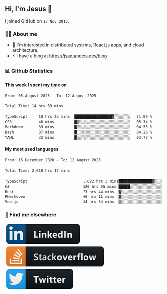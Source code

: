 ## Hi, I'm Jesus 👋

I joined GitHub on `13 Nov 2015`.

<!-- Talking about you -->

### 👨‍💻 About me

- 👦 I'm interested in distributed systems, React.js apps, and cloud architecture.
- ⚡️ I have a blog at <https://jsantanders.dev/blog>

### 📊 Github Statistics

#### This week I spent my time on

<!--START_SECTION:weekly-->

```txt
From: 05 August 2025 - To: 12 August 2025

Total Time: 14 hrs 39 mins

TypeScript     10 hrs 25 mins  █████████████████▓░░░░░░░   71.09 %
CSS            46 mins         █▒░░░░░░░░░░░░░░░░░░░░░░░   05.34 %
Markdown       39 mins         █░░░░░░░░░░░░░░░░░░░░░░░░   04.53 %
Bash           37 mins         █░░░░░░░░░░░░░░░░░░░░░░░░   04.26 %
YAML           32 mins         █░░░░░░░░░░░░░░░░░░░░░░░░   03.72 %
```

<!--END_SECTION:weekly-->

#### My most used languages

<!--START_SECTION:alltime-->

```txt
From: 15 December 2020 - To: 12 August 2025

Total Time: 2,610 hrs 17 mins

TypeScript                         1,622 hrs 3 mins███████████████▓░░░░░░░░░   62.14 %
C#                                 520 hrs 55 mins █████░░░░░░░░░░░░░░░░░░░░   19.96 %
Rust                               73 hrs 44 mins  ▓░░░░░░░░░░░░░░░░░░░░░░░░   02.83 %
RMarkdown                          68 hrs 12 mins  ▓░░░░░░░░░░░░░░░░░░░░░░░░   02.61 %
Vue.js                             34 hrs 54 mins  ▒░░░░░░░░░░░░░░░░░░░░░░░░   01.34 %
```

<!--END_SECTION:alltime-->

### 📢 Find me elsewhere

<p>
  <a target="_blank" href="https://linkedin.com/in/jsantanders">
    <img src="https://github.com/jsantanders/jsantanders/blob/master/img/linkedin.svg" alt="LinkedIn" style="vertical-align:top; margin:4px">
  </a>
  
  <a target="_blank" href="https://stackoverflow.com/users/7318331/jesus-santander">
    <img src="https://github.com/jsantanders/jsantanders/blob/master/img/stackoverflow.svg" alt="StackOverflow" style="vertical-align:top; margin:4px">
  </a>
  
  <a target="_blank" href="http://twitter.com/jsantanders">
    <img src="https://github.com/jsantanders/jsantanders/blob/master/img/twitter.svg" alt="Twitter" style="vertical-align:top; margin:4px">
  </a>
</p>
